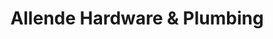 ---
title: "Allende Hardware & Plumbing"
url: /chicago/allende-hardware-und-plumbing/
shop: Eisenwaren
---